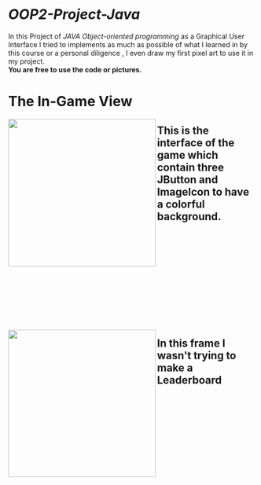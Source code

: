 # ***OOP2-Project-Java***

<p>In this Project of <em>JAVA Object-oriented programming </em>as a Graphical User Interface I tried to implements as much as possible of what I learned in by this course or a personal diligence , I even draw my first pixel art to use it in my project. <br><strong> You are free to use the code or pictures.</strong></p>
<h1> The In-Game View</h1>
<img align="left" src="https://user-images.githubusercontent.com/93158698/200768476-952e497f-2d11-4c9d-98ce-2be93780bc77.png" width="300" height="300" /> 

## This is the interface of the game which contain three JButton and ImageIcon to have a colorful background.
<br><br><br><br><br><br><br><br><br><br><br>

<img align="left" src="https://user-images.githubusercontent.com/93158698/200768458-7c7ffcf9-3b41-4bdb-872a-4d90107384b6.png" width="300" height="300" /> 

## In this frame I wasn't trying to make a Leaderboard 
## 
